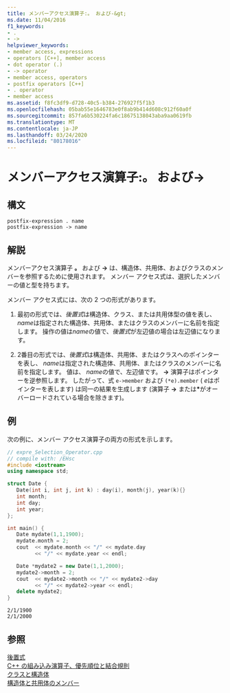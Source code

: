 ```yaml
---
title: メンバーアクセス演算子:。 および-&gt;
ms.date: 11/04/2016
f1_keywords:
- .
- ->
helpviewer_keywords:
- member access, expressions
- operators [C++], member access
- dot operator (.)
- -> operator
- member access, operators
- postfix operators [C++]
- . operator
- member access
ms.assetid: f8fc3df9-d728-40c5-b384-276927f5f1b3
ms.openlocfilehash: 05bab55e1646783e0f8ab9b414d608c912f60a0f
ms.sourcegitcommit: 857fa6b530224fa6c18675138043aba9aa0619fb
ms.translationtype: MT
ms.contentlocale: ja-JP
ms.lasthandoff: 03/24/2020
ms.locfileid: "80178016"
---
```

# <a name="member-access-operators--and--gt"></a>メンバーアクセス演算子:。 および-&gt;

## <a name="syntax"></a>構文

```
postfix-expression . name
postfix-expression -> name
```

## <a name="remarks"></a>解説

メンバーアクセス演算子 **。** および **->** は、構造体、共用体、およびクラスのメンバーを参照するために使用されます。 メンバー アクセス式は、選択したメンバーの値と型を持ちます。

メンバー アクセス式には、次の 2 つの形式があります。

1. 最初の形式では、*後置式*は構造体、クラス、または共用体型の値を表し、 *name*は指定された構造体、共用体、またはクラスのメンバーに名前を指定します。 操作の値は*name*の値で、*後置式*が左辺値の場合は左辺値になります。

1. 2番目の形式では、*後置式*は構造体、共用体、またはクラスへのポインターを表し、 *name*は指定された構造体、共用体、またはクラスのメンバーに名前を指定します。 値は、 *name*の値で、左辺値です。 **->** 演算子はポインターを逆参照します。 したがって、式 `e->member` および `(*e).member` ( *e*はポインターを表します) は同一の結果を生成します (演算子 **->** または<strong>\*</strong>がオーバーロードされている場合を除きます)。

## <a name="example"></a>例

次の例に、メンバー アクセス演算子の両方の形式を示します。

```cpp
// expre_Selection_Operator.cpp
// compile with: /EHsc
#include <iostream>
using namespace std;

struct Date {
   Date(int i, int j, int k) : day(i), month(j), year(k){}
   int month;
   int day;
   int year;
};

int main() {
   Date mydate(1,1,1900);
   mydate.month = 2;
   cout  << mydate.month << "/" << mydate.day
         << "/" << mydate.year << endl;

   Date *mydate2 = new Date(1,1,2000);
   mydate2->month = 2;
   cout  << mydate2->month << "/" << mydate2->day
         << "/" << mydate2->year << endl;
   delete mydate2;
}
```

```Output
2/1/1900
2/1/2000
```

## <a name="see-also"></a>参照

[後置式](../cpp/postfix-expressions.md)<br/>
[C++ の組み込み演算子、優先順位と結合規則](../cpp/cpp-built-in-operators-precedence-and-associativity.md)<br/>
[クラスと構造体](../cpp/classes-and-structs-cpp.md)<br/>
[構造体と共用体のメンバー](../c-language/structure-and-union-members.md)
